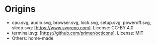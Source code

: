 # Origins

 - cpu.svg, audio.svg, browser.svg, lock.svg, setup.svg, poweroff.svg, sleep.svg: [https://www.svgrepo.com]. License: CC-BY 4.0
 - terminal.svg: [https://github.com/primer/octicons]. License: MIT
 - Others: home-made
